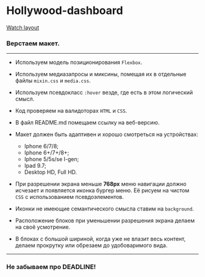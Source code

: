 # Hollywood-dashboard

[Watch layout](https://dariaazanovich.github.io/Hollywood-dashboard/)

### Верстаем макет.

***

+ Используем модель позиционирования ```Flexbox```.
+ Используем медиазапросы и миксины, помещая их в отдельные файлы ```mixin.css``` и ```media.css```.
+ Используем псевдокласс ```:hover``` везде, где есть в этом логический смысл.
+ Код проверяем на валидоторах ```HTML``` и ```CSS```.
+ В файл README.md помещаем ссылку на веб-версию.
+ Макет должен быть адаптивен и хорошо смотреться на устройствах:
    + Iphone 6/7/8;
    + Iphone 6+/7+/8+;
    + Iphone 5/5s/se I-gen;
    + Ipad 9.7;
    + Desktop HD, Full HD.
    
+ При разрешении экрана меньше **768px** меню навигации должно исчезает и появляется иконка бургер меню.
Её рисуем на чистом ```CSS``` с использованием псевдоэлементов.
+ Иконки не имеющие семантического смысла ставим на ```background```.
+ Расположение блоков при уменьшении разрешения экрана делаем на своё усмотрение.
+ В блоках с большой шириной, когда уже не влазит весь контент, делаем прокрутку или обрезаем до удобоваримого вида.

***

### Не забываем про DEADLINE!
